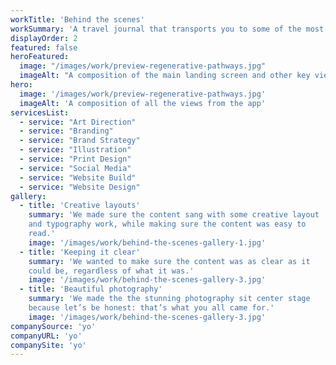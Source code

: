 ```yaml
---
workTitle: 'Behind the scenes'
workSummary: 'A travel journal that transports you to some of the most beautiful places on earth.'
displayOrder: 2
featured: false
heroFeatured:
  image: "/images/work/preview-regenerative-pathways.jpg"
  imageAlt: "A composition of the main landing screen and other key views"
hero:
  image: '/images/work/preview-regenerative-pathways.jpg'
  imageAlt: 'A composition of all the views from the app'
servicesList:
  - service: "Art Direction"
  - service: "Branding"
  - service: "Brand Strategy"
  - service: "Illustration"
  - service: "Print Design"
  - service: "Social Media"
  - service: "Website Build"
  - service: "Website Design"
gallery:
  - title: 'Creative layouts'
    summary: 'We made sure the content sang with some creative layout
    and typography work, while making sure the content was easy to
    read.'
    image: '/images/work/behind-the-scenes-gallery-1.jpg'
  - title: 'Keeping it clear'
    summary: 'We wanted to make sure the content was as clear as it
    could be, regardless of what it was.'
    image: '/images/work/behind-the-scenes-gallery-3.jpg'
  - title: 'Beautiful photography'
    summary: 'We made the the stunning photography sit center stage
    because let’s be honest: that’s what you all came for.'
    image: '/images/work/behind-the-scenes-gallery-3.jpg'
companySource: 'yo'
companyURL: 'yo'
companySite: 'yo'
---
```

